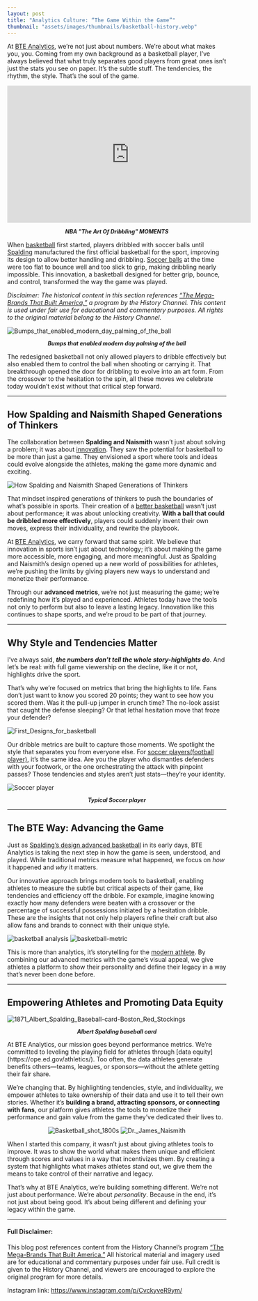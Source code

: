 ```yaml
---
layout: post
title: "Analytics Culture: “The Game Within the Game”"
thumbnail: "assets/images/thumbnails/basketball-history.webp"
---
```


At [BTE Analytics](https://sportstechwest.com/analytics-culture), we’re not just about numbers. We’re about what makes you, you. Coming from my own background as a basketball player, I’ve always believed that what truly separates good players from great ones isn’t just the stats you see on paper. It’s the subtle stuff. The tendencies, the rhythm, the style. That’s the soul of the game.

<iframe width="560" height="315" src="https://www.youtube.com/embed/lK-bje7vEi4?si=PbBGJL6bGYWz_-B8" title="YouTube video player" frameborder="0" allow="accelerometer; autoplay; clipboard-write; encrypted-media; gyroscope; picture-in-picture; web-share" referrerpolicy="strict-origin-when-cross-origin" allowfullscreen></iframe>

<p style="font-style: italic; font-size: 0.9em; font-weight: bold; text-align: center;">NBA "The Art Of Dribbling" MOMENTS</p>

When [basketball](https://hoopheadspod.com/a-brief-history-of-basketball/) first started, players dribbled with soccer balls until [Spalding](<https://en.wikipedia.org/wiki/Spalding_(company)#:~:text=However%2C%20many%20NBA%20players%20complained,backboard%2C%20and%20cut%20their%20fingers.>) manufactured the first official basketball for the sport, improving its design to allow better handling and dribbling. [Soccer balls](https://soccerballworld.com/history-of-the-soccer-ball/) at the time were too flat to bounce well and too slick to grip, making dribbling nearly impossible. This innovation, a basketball designed for better grip, bounce, and control, transformed the way the game was played.

_Disclaimer: The historical content in this section references [“The Mega-Brands That Built America,”](https://www.history.com/shows/the-mega-brands-that-built-america) a program by the History Channel. This content is used under fair use for educational and commentary purposes. All rights to the original material belong to the History Channel._

<img  src="{{site.baseurl}}/assets/images/blog-img/Bumps_that_enabled_modern_day_palming_of_the_ball.webp" alt="Bumps_that_enabled_modern_day_palming_of_the_ball" >

<p style="font-style: italic; font-size: 0.9em; font-weight: bold; text-align: center;">Bumps that enabled modern day palming of the ball</p>

The redesigned basketball not only allowed players to dribble effectively but also enabled them to control the ball when shooting or carrying it. That breakthrough opened the door for dribbling to evolve into an art form. From the crossover to the hesitation to the spin, all these moves we celebrate today wouldn’t exist without that critical step forward.

---

## How Spalding and Naismith Shaped Generations of Thinkers

The collaboration between **Spalding and Naismith** wasn’t just about solving a problem; it was about [innovation](https://www.evp.vc/opinion/four-technologies-driving-innovation-in-the-nba-and-beyond). They saw the potential for basketball to be more than just a game. They envisioned a sport where tools and ideas could evolve alongside the athletes, making the game more dynamic and exciting.

<img  src="{{site.baseurl}}/assets/images/blog-img/Fair_Use_for_site.gif" alt="How Spalding and Naismith Shaped Generations of Thinkers" >

That mindset inspired generations of thinkers to push the boundaries of what’s possible in sports. Their creation of a [better basketball](https://coachtube.com/users/betterbasketball) wasn’t just about performance; it was about unlocking creativity. **With a ball that could be dribbled more effectively**, players could suddenly invent their own moves, express their individuality, and rewrite the playbook.

At [BTE Analytics](https://sportstechwest.com/analytics-culture), we carry forward that same spirit. We believe that innovation in sports isn’t just about technology; it’s about making the game more accessible, more engaging, and more meaningful. Just as Spalding and Naismith’s design opened up a new world of possibilities for athletes, we’re pushing the limits by giving players new ways to understand and monetize their performance.

Through our **advanced metrics**, we’re not just measuring the game; we’re redefining how it’s played and experienced. Athletes today have the tools not only to perform but also to leave a lasting legacy. Innovation like this continues to shape sports, and we’re proud to be part of that journey.

---

## Why Style and Tendencies Matter

I’ve always said, **_the numbers don’t tell the whole story-highlights do_**. And let’s be real: with full game viewership on the decline, like it or not, highlights drive the sport.

That’s why we’re focused on metrics that bring the highlights to life. Fans don’t just want to know you scored 20 points; they want to see how you scored them. Was it the pull-up jumper in crunch time? The no-look assist that caught the defense sleeping? Or that lethal hesitation move that froze your defender?

<img  src="{{site.baseurl}}/assets/images/blog-img/First_Designs_for_basketball.webp" alt="First_Designs_for_basketball" >

Our dribble metrics are built to capture those moments. We spotlight the style that separates you from everyone else. For [soccer players(football player)](https://en.wikipedia.org/wiki/Football_player), it’s the same idea. Are you the player who dismantles defenders with your footwork, or the one orchestrating the attack with pinpoint passes? Those tendencies and styles aren’t just stats—they’re your identity.

<img  src="{{site.baseurl}}/assets/images/blog-img/soccer-player.webp" alt="Soccer player" >

<p style="font-style: italic; font-size: 0.9em; font-weight: bold; text-align: center;">Typical Soccer player</p>

---

## The BTE Way: Advancing the Game

Just as [Spalding’s design advanced basketball](https://sportstechwest.com/assets/images/blog-img/First_Designs_for_basketball.webp) in its early days, BTE Analytics is taking the next step in how the game is seen, understood, and played. While traditional metrics measure what happened, we focus on _how_ it happened and _why_ it matters.

Our innovative approach brings modern tools to basketball, enabling athletes to measure the subtle but critical aspects of their game, like tendencies and efficiency off the dribble. For example, imagine knowing exactly how many defenders were beaten with a crossover or the percentage of successful possessions initiated by a hesitation dribble. These are the insights that not only help players refine their craft but also allow fans and brands to connect with their unique style.

<img  src="{{site.baseurl}}/assets/images/blog-img/2.gif" alt="basketball analysis" >

<img  src="{{site.baseurl}}/assets/images/blog-img/basketball-metric.webp" alt="basketball-metric" >

This is more than analytics, it’s storytelling for the [modern athlete](https://www.modernathlete.co.za/). By combining our advanced metrics with the game’s visual appeal, we give athletes a platform to show their personality and define their legacy in a way that’s never been done before.

---

## Empowering Athletes and Promoting Data Equity

<img  src="{{site.baseurl}}/assets/images/blog-img/1871_Albert_Spalding_Baseball-card-Boston_Red_Stockings.webp" alt="1871_Albert_Spalding_Baseball-card-Boston_Red_Stockings" >
<p style="font-style: italic; font-size: 0.9em; font-weight: bold; text-align: center;">Albert Spalding baseball card</p>
At BTE Analytics, our mission goes beyond performance metrics. We’re committed to leveling the playing field for athletes through [data equity](https://ope.ed.gov/athletics/). Too often, the data athletes generate benefits others—teams, leagues, or sponsors—without the athlete getting their fair share.

We’re changing that. By highlighting tendencies, style, and individuality, we empower athletes to take ownership of their data and use it to tell their own stories. Whether it’s **building a brand, attracting sponsors, or connecting with fans**, our platform gives athletes the tools to monetize their performance and gain value from the game they’ve dedicated their lives to.

<div class="image-gallery" style="text-align: center">
  <img class="img-2" src="{{site.baseurl}}/assets/images/blog-img/Basketball_shot_1800s.webp" alt="Basketball_shot_1800s" >
  <img class="img-2" src="{{site.baseurl}}/assets/images/blog-img/Dr._James_Naismith.webp" alt="Dr._James_Naismith" >
</div>

When I started this company, it wasn’t just about giving athletes tools to improve. It was to show the world what makes them unique and efficient through scores and values in a way that incentivizes them. By creating a system that highlights what makes athletes stand out, we give them the means to take control of their narrative and legacy.

That’s why at BTE Analytics, we’re building something different. We’re not just about performance. We’re about _personality_. Because in the end, it’s not just about being good.
It’s about being different and defining your legacy within the game.

---

#### Full Disclaimer:

This blog post references content from the History Channel’s program [“The Mega-Brands That Built America.”](https://www.history.com/shows/the-mega-brands-that-built-america) All historical material and imagery used are for educational and commentary purposes under fair use. Full credit is given to the History Channel, and viewers are encouraged to explore the original program for more details.

<i class="fab fa-instagram"></i> <span>Instagram link: <a href="https://www.instagram.com/p/CvckyveR9ym/
" target="_blank">https://www.instagram.com/p/CvckyveR9ym/</span>
